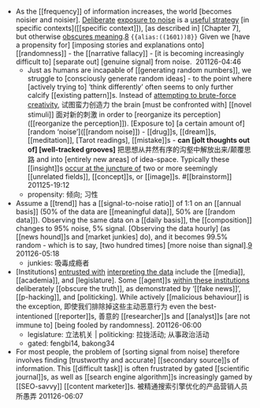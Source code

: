 - As the [[frequency]] of information increases, the world [becomes noisier and noisier]. [Deliberate](((rHdVOmoDJ))) [exposure to noise](((N29G-AWmn))) is a [useful strategy]([[strategy]]) [in specific contexts]([[specific context]]), [as described in] [Chapter 7],  but otherwise [obscures meaning](((GgF_v4Rkk))).[8](((g5ugAxEah))) `{{alias:((1601))8}}` Given we [have a propensity for] [imposing stories and explanations onto] [[randomness]] - the [[narrative fallacy]] - [it is becoming increasingly difficult to] [separate out] [genuine signal] from noise. 
201126-04:46
    - Just as humans are incapable of [[generating random numbers]], we struggle to [consciously generate random ideas] - to the point where [actively trying to] ‘think differently’ often seems to only further calcify [[existing pattern]]s. Instead of [attempting to brute-force creativity]([[creativity]]), 试图蛮力创造力 the brain [must be confronted with] [[novel stimuli]] 面对新的刺激 in order to [reorganize its perception]([[reorganize the perception]]). [Exposure to] [a certain amount of] [random ‘noise’]([[random noise]]) - [[drug]]s, [[dream]]s, [[meditation]], [Tarot readings], [[mistake]]s - **can [jolt thoughts out of] [well-tracked grooves]** 把思想从井然有序的沟壑中解放出来/颠覆思路 and into [entirely new areas] of idea-space. Typically these [[insight]]s [occur at the juncture of]([[juncture]]) two or more seemingly [[unrelated fields]], [[concept]]s, or [[image]]s. #[[brainstorm]]
201125-19:12
    - propensity: 倾向; 习性
- Assume a [[trend]] has a [[signal-to-noise ratio]] of 1:1 on an [[annual basis]] (50% of the data are [[meaningful data]], 50% are [[random data]]). Observing the same data on a [[daily basis]], the [[composition]] changes to 95% noise, 5% signal. [Observing the data hourly] (as [[news hound]]s and [market junkies] do), and it becomes 99.5% random - which is to say, [two hundred times] [more noise than signal].[9](((n87Qayo83)))
201126-05:18
    - junkies: 吸毒成瘾者
- [Institutions] [entrusted with](((h0Jcf2R1u))) [interpreting the data](((OrQXaPWBB))) include the [[media]], [[academia]], and [legislature]. Some [[agent]]s [within these institutions]([[institution]]) deliberately [[obscure the truth]], as demonstrated by ‘[[fake news]]’, [[p-hacking]], and [politicking]. While actively [[malicious behaviour]] is the exception, 即使我们排除掉这些主动恶意行为 even the best-intentioned [[reporter]]s, 善意的 [[researcher]]s and [[analyst]]s [are not immune to] [being fooled by randomness].
201126-06:00
    - legislature: 立法机关 | politicking: 拉拢活动; 从事政治活动
    - gated: fengbi14, bakong34
- For most people, the problem of [sorting signal from noise] therefore involves finding [trustworthy and accurate] [[secondary source]]s of information. This [[difficult task]] is often frustrated by gated [[scientific journal]]s, as well as [[search engine algorithm]]s increasingly gamed by [[SEO-savvy]] [[content marketer]]s. 被精通搜索引擎优化的产品营销人员所愚弄
201126-06:07
